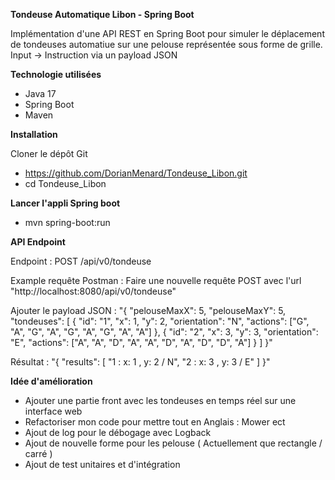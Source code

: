 **Tondeuse Automatique Libon - Spring Boot**

Implémentation d'une API REST en Spring Boot pour simuler le déplacement de tondeuses automatiue sur une pelouse représentée sous forme de grille.
Input -> Instruction via un payload JSON

**Technologie utilisées**

- Java 17
- Spring Boot
- Maven

**Installation**

Cloner le dépôt Git
- https://github.com/DorianMenard/Tondeuse_Libon.git
- cd Tondeuse_Libon

**Lancer l'appli Spring boot**

- mvn spring-boot:run


**API Endpoint**

Endpoint : POST /api/v0/tondeuse

Example requête Postman :
Faire une nouvelle requête POST avec l'url "http://localhost:8080/api/v0/tondeuse"

Ajouter le payload JSON :
"{
    "pelouseMaxX": 5,
    "pelouseMaxY": 5,
    "tondeuses": [
        {
            "id": "1",
            "x": 1,
            "y": 2,
            "orientation": "N",
            "actions": ["G", "A", "G", "A", "G", "A", "G", "A", "A"]
        },
        {
            "id": "2",
            "x": 3,
            "y": 3,
            "orientation": "E",
            "actions": ["A", "A", "D", "A", "A", "D", "A", "D", "D", "A"]
        }
    ]
}"


Résultat :
"{
    "results": [
        "1 :  x: 1 , y: 2 / N",
        "2 :  x: 3 , y: 3 / E"
    ]
}"



**Idée d'amélioration**

- Ajouter une partie front avec les tondeuses en temps réel sur une interface web
- Refactoriser mon code pour mettre tout en Anglais : Mower ect
- Ajout de log pour le débogage avec Logback
- Ajout de nouvelle forme pour les pelouse ( Actuellement que rectangle / carré )
- Ajout de test unitaires et d'intégration
